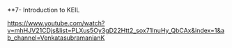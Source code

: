 **7- Introduction to KEIL

https://www.youtube.com/watch?v=mhHJV21CDjs&list=PLXus5Oy3gD22Htt2_sox71InuHy_QbCAx&index=1&ab_channel=VenkatasubramanianK
